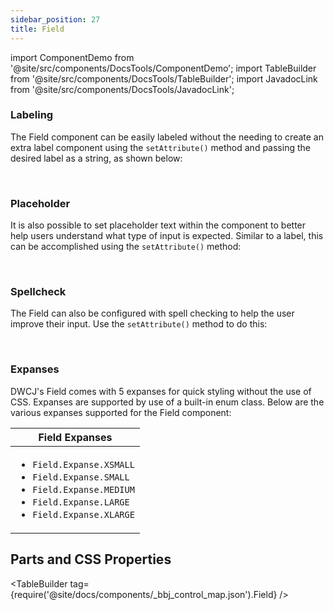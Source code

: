 ```yaml
---
sidebar_position: 27
title: Field
---
```


import ComponentDemo from '@site/src/components/DocsTools/ComponentDemo';
import TableBuilder from '@site/src/components/DocsTools/TableBuilder';
import JavadocLink from '@site/src/components/DocsTools/JavadocLink';

<JavadocLink type="engine" location="org/dwcj/component/field/Field"/>

### Labeling

The Field component can be easily labeled without the needing to create an extra label component using the `setAttribute()` method and passing the desired label as a string, as shown below: <br/>

<ComponentDemo 
path='https://hot.bbx.kitchen/webapp/controlsamples?class=componentdemos.textboxdemos.TextBoxLabel' 
javaE='https://raw.githubusercontent.com/DwcJava/ControlSamples/main/src/main/java/componentdemos/textboxdemos/TextBoxLabel.java'
javaC='https://raw.githubusercontent.com/DwcJava/ControlSamples/main/src/main/code_snippets/textbox/Label.txt'
cssURL='https://raw.githubusercontent.com/DwcJava/ControlSamples/main/src/main/resources/css/textboxstyles/text_box_styles.css' 
javaHighlight='{16}'
height = '125px'
/>

<br/>

### Placeholder

It is also possible to set placeholder text within the component to better help users understand what type of input is expected. Similar to a label, this can be accomplished using the `setAttribute()` method: <br/>

<ComponentDemo 
path='https://hot.bbx.kitchen/webapp/controlsamples?class=componentdemos.textboxdemos.TextBoxPlaceholder' 
javaE='https://raw.githubusercontent.com/DwcJava/ControlSamples/main/src/main/java/componentdemos/textboxdemos/TextBoxPlaceholder.java'
javaC='https://raw.githubusercontent.com/DwcJava/ControlSamples/main/src/main/code_snippets/textbox/Placeholder.txt'
cssURL='https://raw.githubusercontent.com/DwcJava/ControlSamples/main/src/main/resources/css/textboxstyles/text_box_styles.css' 
javaHighlight='{16}'
height = '125px'
/>

<br/>

### Spellcheck

The Field can also be configured with spell checking to help the user improve their input. Use the `setAttribute()` method to do this:

<ComponentDemo 
path='https://hot.bbx.kitchen/webapp/controlsamples?class=componentdemos.textboxdemos.TextBoxSpellcheck' 
javaE='https://raw.githubusercontent.com/DwcJava/ControlSamples/main/src/main/java/componentdemos/textboxdemos/TextBoxSpellcheck.java'
javaC='https://raw.githubusercontent.com/DwcJava/ControlSamples/main/src/main/code_snippets/textbox/Spellcheck.txt'
cssURL='https://raw.githubusercontent.com/DwcJava/ControlSamples/main/src/main/resources/css/textboxstyles/text_box_styles.css' 
javaHighlight='{16}'
height = '125px'
/>

<br/>

### Expanses

DWCJ's Field comes with 5 expanses for quick styling without the use of CSS. Expanses are supported by use of a built-in enum class.
Below are the various expanses supported for the Field component: <br/>

<ComponentDemo 
path='https://hot.bbx.kitchen/webapp/controlsamples?class=componentdemos.textboxdemos.TextBoxExpanses' 
javaE='https://raw.githubusercontent.com/DwcJava/ControlSamples/main/src/main/java/componentdemos/textboxdemos/TextBoxExpanses.java'
javaC='https://raw.githubusercontent.com/DwcJava/ControlSamples/main/src/main/code_snippets/textbox/Expanses.txt'
cssURL='https://raw.githubusercontent.com/DwcJava/ControlSamples/main/src/main/resources/css/textboxstyles/text_box_styles.css' 
javaHighlight='{16,19,22,25,28}'
height = '160px'
/>

|Field Expanses|
|-|
|<ul><li>```Field.Expanse.XSMALL```</li><li>```Field.Expanse.SMALL```</li><li>```Field.Expanse.MEDIUM```</li><li>```Field.Expanse.LARGE```</li><li>```Field.Expanse.XLARGE```</li></ul>|

## Parts and CSS Properties

<TableBuilder tag={require('@site/docs/components/_bbj_control_map.json').Field} />